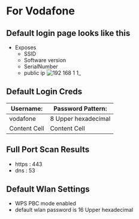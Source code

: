 # For Vodafone 

## Default login page looks like this 

* Exposes
  * SSID
  * Software version
  * SerialNumber
  * public ip
![192 168 1 1_](https://github.com/minanagehsalalma/Routers-Audit/assets/20546638/0a9280f4-5485-486b-8a68-29bc50e11c23)

## Default Login Creds 
Username:  | Password Pattern:
------------- | -------------
vodafone  | 8 Upper hexadecimal 
Content Cell  | Content Cell

## Full Port Scan Results
* https : 443
* dns : 53

## Default Wlan Settings 
* WPS PBC mode enabled
* default wlan password is 16 Upper hexadecimal
